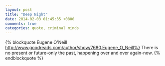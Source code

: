 ```yaml
---
layout: post
title: "Deep Night"
date: 2014-02-03 01:45:35 +0800
comments: true
categories: quote, criminal minds
---
```


{% blockquote Eugene O'Neill http://www.goodreads.com/author/show/7680.Eugene_O_Neill%}
There is no present or future-only the past, happening over and over again-now.
{% endblockquote %}
